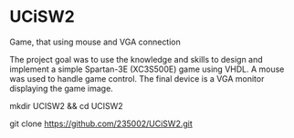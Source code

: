 # UCiSW2
Game, that using mouse and VGA connection

The project goal was to use the knowledge and skills to design and implement a simple Spartan-3E (XC3S500E) game using VHDL.
A mouse was used to handle game control. 
The final device is a VGA monitor displaying the game image.

mkdir UCISW2 && cd UCISW2

git clone https://github.com/235002/UCiSW2.git
